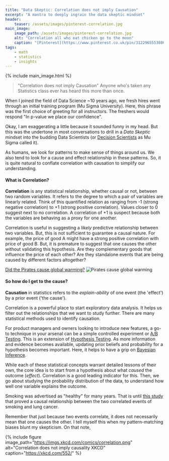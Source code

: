 ```yaml
---
title: "Data Skeptic: Correlation does not imply Causation"
excerpt: "A mantra to deeply ingrain the data skeptic mindset"
header:
    teaser: /assets/images/pinterest-correlation.jpg
main_image:
    image_path: /assets/images/pinterest-correlation.jpg
    alt: "Correlation all who eat chicken go to the moon"
    caption: "[Pinterest](https://www.pinterest.co.uk/pin/312296555380025188)"
tags:
    - math
    - statistics
    - insights
---
```

{% include main_image.html %}
>"Correlation does not imply Causation"
Anyone who's taken any Statistics class ever has heard this more than once.

When I joined the field of Data Science ~10 years ago, we fresh hires went through an initial training program (Mu Sigma University). Here, this phrase was the first choice of greeting for all instructors. The freshers would respond "In p-value we place our confidence". 

Okay, I am exaggerating a little because it sounded funny in my head. But this was the undertone in most conversations to drill in a *Data Skeptic* mindset into the budding Data Scientists (or [Decision Scientists](https://www.mu-sigma.com/our-people/data-analytical-companies-decision-scientists) as Mu Sigma called it).

As humans, we look for patterns to make sense of things around us. We also tend to look for a cause and effect relationship in these patterns. So, it is quite natural to conflate correlation with causation to simplify our understanding.

#### What is Correlation?
**Correlation** is any statistical relationship, whether causal or not, between two random variables. It refers to the degree to which a pair of variables are linearly related. Think of this quantified relation as ranging from -1 (strong negative correlation) to +1 (strong positive correlation). Values closer to 0 suggest next to no correlation. A correlation of +1 is suspect because both the variables are behaving as a proxy for one another.

Correlation is useful in suggesting a *likely* predictive relationship between two variables. But, this is not sufficient to guarantee a causal nature. For example, the price of good A might have a strong positive correlation with price of good B. But, it is premature to suggest that one causes the other without validating this hypothesis. Are they complementary goods that influence the price of each other? Are they standalone events that are being caused by different factors altogether?

[Did the Pirates cause global warming?](https://en.wikipedia.org/wiki/File%3aPiratesVsTemp%28en%29.svg)
![Pirates cause global warming](https://upload.wikimedia.org/wikipedia/commons/d/de/PiratesVsTemp%28en%29.svg)

#### So how do I get to the cause?
**Causation** in statistics refers to the *explain-ability* of one event (the 'effect') by a prior event ('the cause').

Correlation is a powerful place to start exploratory data analysis. It helps us filter out the relationships that we want to study further. There are many statistical methods used to identify causation. 

For product managers and owners looking to introduce new features, a go-to technique in your arsenal can be a simple controlled experiment or [A/B Testing](https://en.wikipedia.org/wiki/A/B_testing). This is an extension of [Hypothesis Testing](https://en.wikipedia.org/wiki/Statistical_hypothesis_testing). As more information and evidence becomes available, updating prior beliefs and probability for a hypothesis becomes important. Here, it helps to have a grip on [Bayesian Inference](https://en.wikipedia.org/wiki/Bayesian_inference).

While each of these statistical concepts warrant detailed lessons of their own, the core idea is to start from a hypothesis about what *caused* the outcome (*effect*). Correlation is a good leading indicator for this. Then, we go about studying the probability distribution of the data, to understand how well one variable explains the outcome.

Smoking was advertised as "healthy" for many years. That is until [this study](https://en.wikipedia.org/wiki/British_Doctors_Study) that proved a causal relationship between the two correlated events of smoking and lung cancer.

Remember that just because two events correlate, it does not necessarily mean that one causes the other. I tell myself this when my pattern-matching biases blunt my skepticism. On that note,

{% include figure image_path="https://imgs.xkcd.com/comics/correlation.png" alt="Correlation does not imply causality XKCD" caption="https://xkcd.com/552/" %}